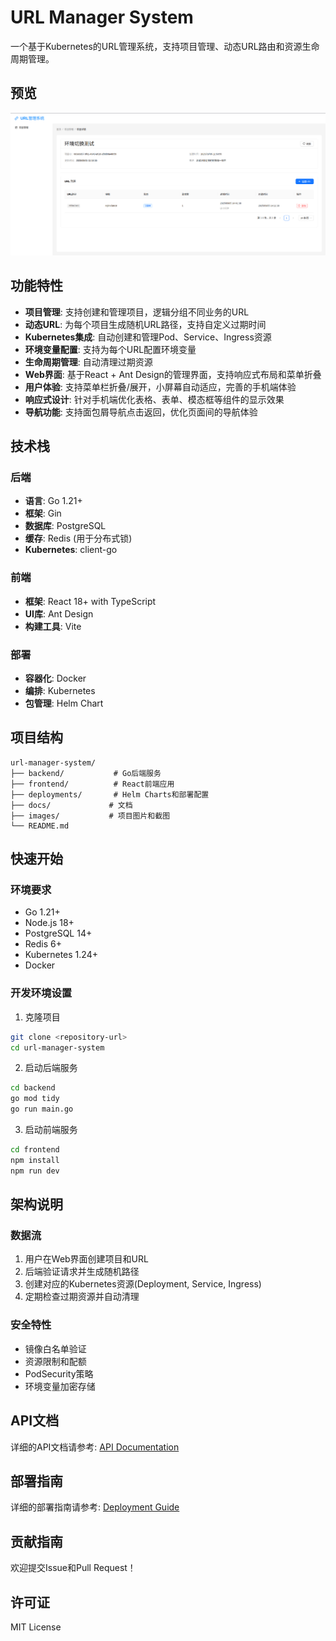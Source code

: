 # URL Manager System

一个基于Kubernetes的URL管理系统，支持项目管理、动态URL路由和资源生命周期管理。

## 预览

![URL Manager System 预览](images/preview.png)

## 功能特性

- **项目管理**: 支持创建和管理项目，逻辑分组不同业务的URL
- **动态URL**: 为每个项目生成随机URL路径，支持自定义过期时间
- **Kubernetes集成**: 自动创建和管理Pod、Service、Ingress资源
- **环境变量配置**: 支持为每个URL配置环境变量
- **生命周期管理**: 自动清理过期资源
- **Web界面**: 基于React + Ant Design的管理界面，支持响应式布局和菜单折叠
- **用户体验**: 支持菜单栏折叠/展开，小屏幕自动适应，完善的手机端体验
- **响应式设计**: 针对手机端优化表格、表单、模态框等组件的显示效果
- **导航功能**: 支持面包屑导航点击返回，优化页面间的导航体验

## 技术栈

### 后端
- **语言**: Go 1.21+
- **框架**: Gin
- **数据库**: PostgreSQL
- **缓存**: Redis (用于分布式锁)
- **Kubernetes**: client-go

### 前端
- **框架**: React 18+ with TypeScript
- **UI库**: Ant Design
- **构建工具**: Vite

### 部署
- **容器化**: Docker
- **编排**: Kubernetes
- **包管理**: Helm Chart

## 项目结构

```
url-manager-system/
├── backend/           # Go后端服务
├── frontend/          # React前端应用
├── deployments/       # Helm Charts和部署配置
├── docs/             # 文档
├── images/           # 项目图片和截图
└── README.md
```

## 快速开始

### 环境要求

- Go 1.21+
- Node.js 18+
- PostgreSQL 14+
- Redis 6+
- Kubernetes 1.24+
- Docker

### 开发环境设置

1. 克隆项目
```bash
git clone <repository-url>
cd url-manager-system
```

2. 启动后端服务
```bash
cd backend
go mod tidy
go run main.go
```

3. 启动前端服务
```bash
cd frontend
npm install
npm run dev
```

## 架构说明

### 数据流
1. 用户在Web界面创建项目和URL
2. 后端验证请求并生成随机路径
3. 创建对应的Kubernetes资源(Deployment, Service, Ingress)
4. 定期检查过期资源并自动清理

### 安全特性
- 镜像白名单验证
- 资源限制和配额
- PodSecurity策略
- 环境变量加密存储

## API文档

详细的API文档请参考: [API Documentation](docs/api.md)

## 部署指南

详细的部署指南请参考: [Deployment Guide](docs/deployment.md)

## 贡献指南

欢迎提交Issue和Pull Request！

## 许可证

MIT License